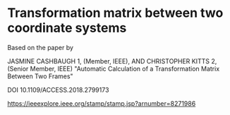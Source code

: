 # Transformation matrix between two coordinate systems

Based on the paper by

JASMINE CASHBAUGH 1, (Member, IEEE), AND
CHRISTOPHER KITTS 2, (Senior Member, IEEE)
"Automatic Calculation of a Transformation Matrix Between Two Frames"

DOI 10.1109/ACCESS.2018.2799173

https://ieeexplore.ieee.org/stamp/stamp.jsp?arnumber=8271986



